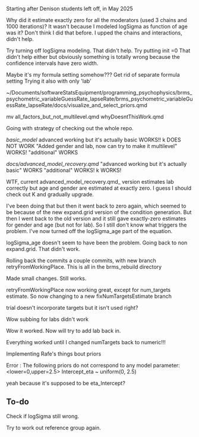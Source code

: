 Starting after Denison students left off, in May 2025

Why did it estimate exactly zero for all the moderators (used 3 chains and 1000 iterations)?
It wasn't because I modeled logSigma as function of age was it? Don't think I did that before. I upped the chains and interactions, didn't help. 

Try turning off logSigma modeling. That didn't help.
Try putting init =0
That didn't help either but obviously something is totally wrong because the confidence intervals have zero width.

Maybe it's my formula setting somehow??? Get rid of separate formula setting
Trying it also with only 'lab'

~/Documents/softwareStatsEquipment/programming_psychophysics/brms_psychometric_variableGuessRate_lapseRate/brms_psychometric_variableGuessRate_lapseRate/docs/visualize_and_select_priors.qmd

mv all_factors_but_not_multilevel.qmd whyDoesntThisWork.qmd

Going with strategy of checking out the whole repo.

_basic_model_
advanced working but it's actually basic WORKS!!
k DOES NOT WORK
"Added gender and lab, now can try to make it multilevel" WORKS!
"additional" WORKS

_docs/advanced_model_recovery.qmd_
"advanced working but it's actually basic" WORKS
"additional" WORKS!
k WORKS!

WTF, current advanced_model_recovery.qmd_ version estimates lab correctly but age and gender are estimated at exactly zero.
I guess I should check out K and gradually upgrade.

I've been doing that but then it went back to zero again, which seemed to be because of the new expand.grid version of the condition generation. But then I went back to the old version and it still gave exactly-zero estimates for gender and age (but not for lab). So I still don't know what triggers the problem.
I've now turned off the logSigma_age part of the equation.

logSigma_age doesn't seem to have been the problem.
Going back to non expand.grid. That didn't work.

Rolling back the commits a couple commits, with new branch retryFromWorkingPlace. This is all in the brms_rebuild directory

Made small changes. Still works.

retryFromWorkingPlace now working great, except for num_targets estimate.
So now changing to  a new fixNumTargetsEstimate branch

trial doesn't incorporate targets but it isn't used right?

Wow subbing for labs didn't work

Wow it worked. 
Now will try to add lab back in.

Everything worked until I changed numTargets back to numeric!!!

Implementing Rafe's things bout priors

Error : The following priors do not correspond to any model parameter: 
<lower=0,upper=2.5> Intercept_eta ~ uniform(0, 2.5)

yeah because it's supposed to be eta_Intercept?

## To-do

Check if logSigma still wrong.

Try to work out reference group again.